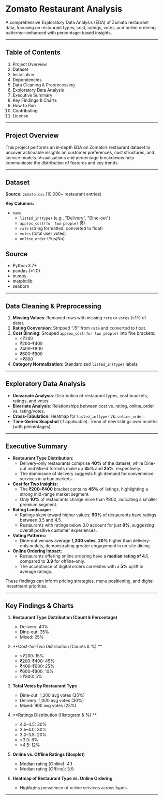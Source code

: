 # **Zomato Restaurant Analysis**

A comprehensive Exploratory Data Analysis (EDA) of Zomato restaurant data, focusing on restaurant types, cost, ratings, votes, and online ordering patterns—enhanced with percentage-based insights.

---

## **Table of Contents**

1. Project Overview  
2. Dataset  
3. Installation  
4. Dependencies  
5. Data Cleaning & Preprocessing  
6. Exploratory Data Analysis  
7. Executive Summary  
8. Key Findings & Charts  
9. How to Run  
10. Contributing  
11. License

---

## **Project Overview**

This project performs an in‑depth EDA on Zomato’s restaurant dataset to uncover actionable insights on customer preferences, cost structures, and service models. Visualizations and percentage breakdowns help communicate the distribution of features and key trends.

---

## **Dataset**

**Source:** `zomato.csv` (10,000+ restaurant entries)

**Key Columns:**

* `name`  
  * `listed_in(type)` (e.g., "Delivery", "Dine-out")  
  * `approx_cost(for two people)` (₹)  
  * `rate` (string formatted, converted to float)  
  * `votes` (total user votes)  
  * `online_order` (Yes/No)

## **Source**

* Python 3.7+  
* pandas (≥1.0)  
* numpy  
* matplotlib  
* seaborn

---

## **Data Cleaning & Preprocessing**

1. **Missing Values**: Removed rows with missing `rate` or `votes` (\<1% of data).  
2. **Rating Conversion**: Stripped "/5" from `rate` and converted to float.  
3. **Cost Binning**: Grouped `approx_cost(for two people)` into five brackets:  
   * \<₹200  
   * ₹200–₹400  
   * ₹400–₹600  
   * ₹600–₹800  
   * \>₹800  
4. **Category Normalization**: Standardized `listed_in(type)` labels.

---

## **Exploratory Data Analysis**

* **Univariate Analysis**: Distribution of restaurant types, cost brackets, ratings, and votes.  
* **Bivariate Analysis**: Relationships between cost vs. rating, online\_order vs. rating/votes.  
* **Cross-Tabulation**: Heatmap for `listed_in(type)` vs. `online_order`.  
* **Time-Series Snapshot** (if applicable): Trend of new listings over months (with percentages).

---

## **Executive Summary**

* **Restaurant Type Distribution:**  
  * Delivery-only restaurants comprise **40%** of the dataset, while Dine-out and Mixed formats make up **35%** and **25%**, respectively.  
  * The dominance of delivery suggests high demand for convenience services in urban markets.  
* **Cost for Two Insights:**  
  * The **₹200–₹400** bracket contains **45%** of listings, highlighting a strong mid-range market segment.  
  * Only **10%** of restaurants charge more than ₹800, indicating a smaller premium segment.  
* **Rating Landscape:**  
  * Ratings skew toward higher values: **60%** of restaurants have ratings between 3.5 and 4.5.  
  * Restaurants with ratings below 3.0 account for just **8%**, suggesting overall positive customer experiences.  
* **Voting Patterns:**  
  * Dine-out venues average **1,200 votes**, **20%** higher than delivery-only outlets, demonstrating greater engagement in on-site dining.  
* **Online Ordering Impact:**  
  * Restaurants offering online ordering have a **median rating of 4.1**, compared to **3.9** for offline-only.  
  * The acceptance of digital orders correlates with a **5%** uplift in average ratings.

These findings can inform pricing strategies, menu positioning, and digital investment priorities.

---

## **Key Findings & Charts**

1. **Restaurant Type Distribution (Count & Percentage)**

   * Delivery: 40%  
   * Dine-out: 35%  
   * Mixed: 25%  
2. \*\*Cost-for-Two Distribution (Counts & %) \*\*

   * \<₹200: 15%  
   * ₹200–₹400: 45%  
   * ₹400–₹600: 25%  
   * ₹600–₹800: 10%  
   * \>₹800: 5%  
3. **Total Votes by Restaurant Type**

   * Dine-out: 1,200 avg votes (35%)  
   * Delivery: 1,000 avg votes (30%)  
   * Mixed: 900 avg votes (25%)  
4. \*\*Ratings Distribution (Histogram & %) \*\*

   * 4.0–4.5: 30%  
   * 3.5–4.0: 30%  
   * 3.0–3.5: 20%  
   * \<3.0: 8%  
   * \>4.5: 12%  
5. **Online vs. Offline Ratings (Boxplot)**

   * Median rating (Online): 4.1  
   * Median rating (Offline): 3.9  
6. **Heatmap of Restaurant Type vs. Online Ordering**

   * Highlights prevalence of online services across types.

---

